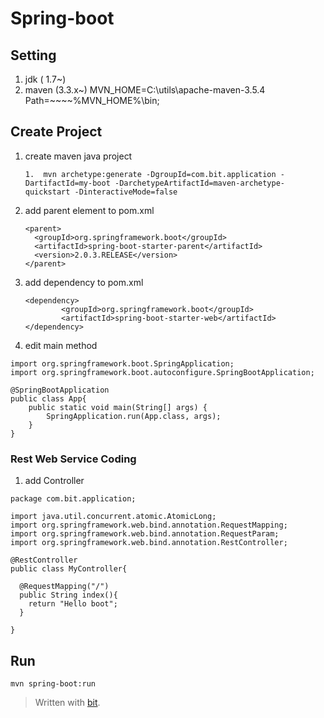 
# Spring-boot

## Setting
1. jdk ( 1.7~)
2. maven (3.3.x~)
      MVN_HOME=C:\utils\apache-maven-3.5.4
      Path=~~~~%MVN_HOME%\bin;

## Create Project
1. create maven java project
      ```
      1.  mvn archetype:generate -DgroupId=com.bit.application -DartifactId=my-boot -DarchetypeArtifactId=maven-archetype-quickstart -DinteractiveMode=false
      ```
2. add parent element to pom.xml
    ```
    <parent>
      <groupId>org.springframework.boot</groupId>
      <artifactId>spring-boot-starter-parent</artifactId>
      <version>2.0.3.RELEASE</version>
    </parent>
    ```
3. add  dependency to pom.xml
    ```
    <dependency>
            <groupId>org.springframework.boot</groupId>
            <artifactId>spring-boot-starter-web</artifactId>
    </dependency>
    ```
4.  edit main method
```
import org.springframework.boot.SpringApplication;
import org.springframework.boot.autoconfigure.SpringBootApplication;

@SpringBootApplication
public class App{
    public static void main(String[] args) {
        SpringApplication.run(App.class, args);
    }
}
```

###  Rest Web Service Coding
1. add Controller
```
package com.bit.application;

import java.util.concurrent.atomic.AtomicLong;
import org.springframework.web.bind.annotation.RequestMapping;
import org.springframework.web.bind.annotation.RequestParam;
import org.springframework.web.bind.annotation.RestController;

@RestController
public class MyController{

  @RequestMapping("/")
  public String index(){
    return "Hello boot";
  }

}
```

## Run
```
mvn spring-boot:run
```

> Written with [bit](https://github.com/class4/).